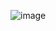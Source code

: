 ![image](https://user-images.githubusercontent.com/70275233/167968191-bd81ba34-b30b-48ac-8902-2efd951dfaa1.png)
